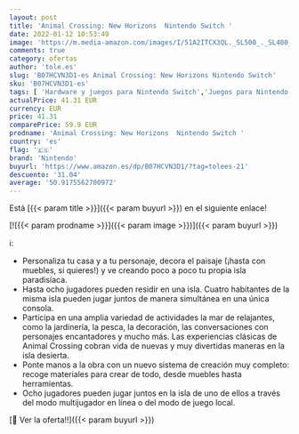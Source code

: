 ```yaml
---
layout: post
title: 'Animal Crossing: New Horizons  Nintendo Switch '
date: 2022-01-12 10:53:49
image: 'https://m.media-amazon.com/images/I/51A2ITCX3QL._SL500_._SL400_.jpg'
comments: true
category: ofertas
author: 'tole.es'
slug: 'B07HCVN3D1-es Animal Crossing: New Horizons Nintendo Switch'
sku: 'B07HCVN3D1-es'
tags: [ 'Hardware y juegos para Nintendo Switch','Juegos para Nintendo Switch','Videojuegos','nintendo', ]
actualPrice: 41.31 EUR
currency: EUR
price: 41.31
comparePrice: 59.9 EUR
prodname: 'Animal Crossing: New Horizons  Nintendo Switch '
country: 'es'
flag: '🇪🇸'
brand: 'Nintendo'
buyurl: 'https://www.amazon.es/dp/B07HCVN3D1/?tag=tolees-21'
descuento: '31.04'
average: '50.9175562700972'
---
```


Está [{{< param title >}}]({{< param buyurl >}}) en el siguiente enlace!

[![{{< param prodname >}}]({{< param image >}})]({{< param buyurl >}})

ℹ️:

- Personaliza tu casa y a tu personaje, decora el paisaje (¡hasta con muebles, si quieres!) y ve creando poco a poco tu propia isla paradisíaca.
- Hasta ocho jugadores pueden residir en una isla. Cuatro habitantes de la misma isla pueden jugar juntos de manera simultánea en una única consola.
- Participa en una amplia variedad de actividades la mar de relajantes, como la jardinería, la pesca, la decoración, las conversaciones con personajes encantadores y mucho más. Las experiencias clásicas de Animal Crossing cobran vida de nuevas y muy divertidas maneras en la isla desierta.
- Ponte manos a la obra con un nuevo sistema de creación muy completo: recoge materiales para crear de todo, desde muebles hasta herramientas.
- Ocho jugadores pueden jugar juntos en la isla de uno de ellos a través del modo multijugador en línea o del modo de juego local.

[🛒 Ver la oferta!!]({{< param buyurl >}})
